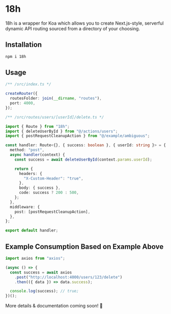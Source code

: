 # 18h

18h is a wrapper for Koa which allows you to create Next.js-style, serverful dynamic API routing sourced from a directory of your choosing.

## Installation

```bash
npm i 18h
```

## Usage

```ts
/** /src/index.ts */

createRouter({
  routesFolder: join(__dirname, "routes"),
  port: 4000,
});
```

```ts
/** /src/routes/users/[userId]/delete.ts */

import { Route } from "18h";
import { deleteUserById } from "@/actions/users";
import { postRequestCleanupAction } from "@/example/ambiguous";

const handler: Route<{}, { success: boolean }, { userId: string }> = {
  method: "post",
  async handler(context) {
    const success = await deleteUserById(context.params.userId);

    return {
      headers: {
        "X-Custom-Header": "true",
      },
      body: { success },
      code: success ? 200 : 500,
    };
  },
  middleware: {
    post: [postRequestCleanupAction],
  },
};

export default handler;
```

## Example Consumption Based on Example Above

```ts
import axios from "axios";

(async () => {
  const success = await axios
    .post("http://localhost:4000/users/123/delete")
    .then(({ data }) => data.success);

  console.log(success); // true;
})();
```

More details & documentation coming soon! 👊
